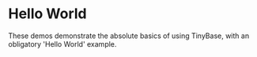 # Hello World

These demos demonstrate the absolute basics of using TinyBase, with an
obligatory 'Hello World' example.
